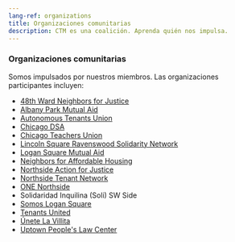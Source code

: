 ```yaml
---
lang-ref: organizations
title: Organizaciones comunitarias
description: CTM es una coalición. Aprenda quién nos impulsa.
---
```


### Organizaciones comunitarias

Somos impulsados ​​por nuestros miembros. Las organizaciones participantes incluyen:

- [48th Ward Neighbors for Justice](https://48thneighbors.org/)
- [Albany Park Mutual Aid](https://www.albanyparkmutualaid.com/)
- [Autonomous Tenants Union](https://es.autonomoustenantsunion.org/)
- [Chicago DSA](https://www.chicagodsa.org/)
- [Chicago Teachers Union](https://www.ctulocal1.org/)
- [Lincoln Square Ravenswood Solidarity Network](https://www.facebook.com/LincolnSquareRavenswoodSolidarityNetwork/)
- [Logan Square Mutual Aid](https://www.logansquaremutualaid.org/)
- [Neighbors for Affordable Housing](https://www.neighborsforaffordablehousing.org/)
- [Northside Action for Justice](http://www.actionforjustice.org/)
- [Northside Tenant Network](https://northsidetenantnetwork.wordpress.com/)
- [ONE Northside](http://onenorthside.org/)
- Solidaridad Inquilina (Soli) SW Side
- [Somos Logan Square](https://wearesomos.org/en/)
- [Tenants United](https://www.tenantsunitedchicago.org/)
- [Únete La Villita](https://unetelavillita.wordpress.com/)
- [Uptown People's Law Center](https://www.uplcchicago.org/)
